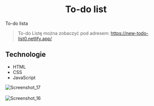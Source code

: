  <h1 align="center"> To-do list </h1>
To-do lista


>To-do Listę można zobaczyć pod adresem: https://new-todo-list0.netlify.app/



## Technologie
* HTML
* CSS
* JavaScript



![Screenshot_17](https://user-images.githubusercontent.com/105555319/192363532-42009cfd-42b2-4449-a7bd-f830ff044642.png)
<br />
<br />
![Screenshot_16](https://user-images.githubusercontent.com/105555319/192363578-ae87b2f7-120a-4bb3-a340-3ecdb0bf4bdd.png)





